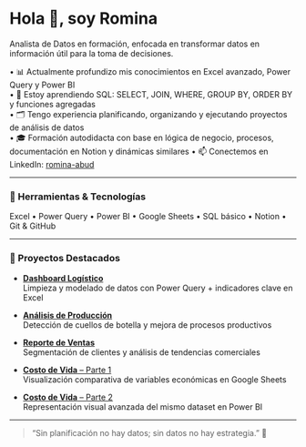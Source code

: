 # Hola 👋, soy Romina  
Analista de Datos en formación, enfocada en transformar datos en información útil para la toma de decisiones.

• 📊 Actualmente profundizo mis conocimientos en Excel avanzado, Power Query y Power BI  
• 🧠 Estoy aprendiendo SQL: SELECT, JOIN, WHERE, GROUP BY, ORDER BY y funciones agregadas  
• 🗂️ Tengo experiencia planificando, organizando y ejecutando proyectos de análisis de datos  
• 🎓 Formación autodidacta con base en lógica de negocio, procesos, documentación en Notion y dinámicas similares
• 📫 Conectemos en LinkedIn: [romina-abud](https://www.linkedin.com/in/romina-abud)

---

### 🧰 Herramientas & Tecnologías  
Excel • Power Query • Power BI • Google Sheets • SQL básico • Notion • Git & GitHub

---

### 📁 Proyectos Destacados  

- [**Dashboard Logístico**](https://github.com/romina-abud/proyecto_logistica)  
  Limpieza y modelado de datos con Power Query + indicadores clave en Excel  

- [**Análisis de Producción**](https://github.com/romina-abud/proyecto_produccion)  
  Detección de cuellos de botella y mejora de procesos productivos  

- [**Reporte de Ventas**](https://github.com/romina-abud/analisis-ventas-powerbi)  
  Segmentación de clientes y análisis de tendencias comerciales  

- [**Costo de Vida** – Parte 1](https://github.com/romina-abud/proyecto_costo_de_vida_google_sheet)  
  Visualización comparativa de variables económicas en Google Sheets  

- [**Costo de Vida** – Parte 2](https://github.com/romina-abud/comparativa-sheet-powerbi)  
  Representación visual avanzada del mismo dataset en Power BI  

---

> “Sin planificación no hay datos; sin datos no hay estrategia.” 🚀
